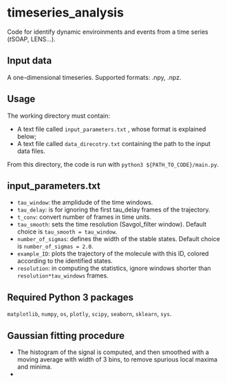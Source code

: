 # timeseries_analysis
Code for identify dynamic enviroinments and events from a time series 
(*t*SOAP, LENS...). 

## Input data
A one-dimensional timeseries. Supported formats: .npy, .npz.

## Usage
The working directory must contain:
* A text file called `input_parameters.txt` , whose format is explained below;
* A text file called `data_direcotry.txt` containing the path to the input data files.

From this directory, the code is run with `python3 ${PATH_TO_CODE}/main.py`. 

## input_parameters.txt
* `tau_window`: the amplidude of the time windows. 
* `tau_delay`: is for ignoring the first tau_delay frames of the trajectory. 
* `t_conv`: convert number of frames in time units. 
* `tau_smooth`: sets the time resolution (Savgol_filter window). Default choice is `tau_smooth = tau_window`. 
* `number_of_sigmas`: defines the width of the stable states. Default choice is `number_of_sigmas = 2.0`. 
* `example_ID`: plots the trajectory of the molecule with this ID, colored according to the identified states. 
* `resolution`: in computing the statistics, ignore windows shorter than `resolution*tau_windows` frames. 

## Required Python 3 packages
`matplotlib`, `numpy`, `os`, `plotly`, `scipy`, `seaborn`, `sklearn`, `sys`. 

## Gaussian fitting procedure
* The histogram of the signal is computed, and then smoothed with a moving average with width of 3 bins, to remove spurious local maxima and minima. 
* 